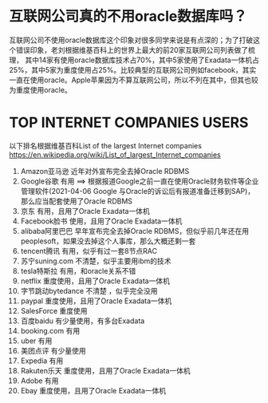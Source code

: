 # 互联网公司真的不用oracle数据库吗？

互联网公司不使用oracle数据库这个印象对很多同学来说是有点深的；为了打破这个错误印象，老刘根据维基百科上的世界上最大的前20家互联网公司列表做了梳理，
其中14家有使用oracle数据库技术占70%，其中5家使用了Exadata一体机占25%，其中5家为重度使用占25%。 
​​​​比较典型的互联网公司例如facebook，其实一直在使用oracle。Apple苹果因为不算互联网公司，所以不列在其中，但其也较为重度使用oracle。


# TOP INTERNET COMPANIES USERS


以下排名根据维基百科List of the largest Internet companies https://en.wikipedia.org/wiki/List_of_largest_Internet_companies 


1.  Amazon亚马逊          近年对外宣布完全去掉Oracle RDBMS
2.  Google谷歌            有用                       ==> 根据报道Google之前一直在使用Oracle财务软件等企业管理软件(2021-04-06 Google 与Oracle的诉讼后有报道准备迁移到SAP)，那么应当配套使用了Oracle RDBMS
3.  京东                  有用，且用了Oracle Exadata一体机
4.	 Facebook脸书 	        使用，且用了Oracle Exadata一体机
5.  alibaba阿里巴巴       早年宣布完全去掉Oracle RDBMS，但似乎前几年还在用peoplesoft，如果没去掉这个人事库，那么大概还剩一套
6.  tencent腾讯           有用，似乎有过一套8节点RAC
7.  苏宁suning.com        不清楚，似乎主要用ibm的技术
8.  tesla特斯拉           有用，和oracle关系不错
9.  netflix              重度使用，且用了Oracle Exadata一体机
10. 字节跳动bytedance      不清楚 ，似乎完全没用
11. paypal                重度使用，且用了Oracle Exadata一体机
12. SalesForce            重度使用
13. 百度baidu             有少量使用，有多台Exadata
14. booking.com           有用
15. uber                  有用
16. 美团点评               有少量使用
17. Expedia               有用
18. Rakuten乐天            重度使用，且用了Oracle Exadata一体机
19. Adobe                 有用
20. Ebay                  重度使用，且用了Oracle Exadata一体机

 



 











 



